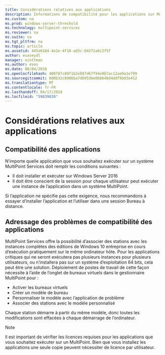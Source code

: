 ```yaml
---
title: Considérations relatives aux applications
description: Informations de compatibilité pour les applications sur MultiPoint Services
ms.custom: na
ms.prod: windows-server-threshold
ms.technology: multipoint-services
ms.reviewer: na
ms.suite: na
ms.tgt_pltfrm: na
ms.topic: article
ms.assetid: 445e6184-4e1e-4f10-ad3c-042f2a6c2f5f
author: evaseydl
manager: scottman
ms.author: evas
ms.date: 08/04/2016
ms.openlocfilehash: 400f87c09f1b2e897d67f94e9b7ac12ae0a1e799
ms.sourcegitcommit: 0d0b32c8986ba7db9536e0b8648d4ddf9b03e452
ms.translationtype: MT
ms.contentlocale: fr-FR
ms.lasthandoff: 04/17/2019
ms.locfileid: "59839830"
---
```

# <a name="application-considerations"></a>Considérations relatives aux applications
  
## <a name="application-compatibility"></a>Compatibilité des applications

N’importe quelle application que vous souhaitez exécuter sur un système MultiPoint Services doit remplir les conditions suivantes :
  
- Il doit installer et exécuter sur Windows Server 2016 
- Il doit être conscient de la session pour chaque utilisateur peut exécuter une instance de l’application dans un système MultiPoint.
  
Si l’application ne spécifie pas cette exigence, nous recommandons à essayer d’installer l’application et l’utiliser dans une session Bureau à distance. 

## <a name="addressing-application-compatibility-problems"></a>Adressage des problèmes de compatibilité des applications  
MultiPoint Services offre la possibilité d’associer des stations avec les instances complètes des éditions de Windows 10 entreprise en cours d’exécution pratiquement sur le même ordinateur hôte. Pour les applications critiques qui ne seront exécutera pas plusieurs instances pour plusieurs utilisateurs, ou n’installera pas sur un système d’exploitation 64 bits, cela peut être une solution. Déploiement de postes de travail de cette façon nécessite à l’aide de l’onglet de bureaux virtuels dans le gestionnaire MultiPoint pour :  
  
-   Activer les bureaux virtuels  
-   Créer un modèle de bureau  
-   Personnaliser le modèle avec l’application de problème  
-   Associer des stations avec le modèle personnalisé  

Chaque station démarre à partir du même modèle, donc toutes les modifications sont effacées à chaque démarrage de l’ordinateur.  
  
>[!NOTE] 
>Il est important de vérifier les licences requises pour les applications que vous souhaitez exécuter sur un MultiPoint. Bien que vous installez les applications une seule copie peuvent nécessiter de licence par utilisateur.  
  
